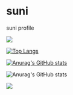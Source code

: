 # suni
suni profile

<img src="https://capsule-render.vercel.app/api?type=waving&color=BDBDC8&height=150&section=header" />

[![Top Langs](https://github-readme-stats.vercel.app/api/top-langs/?username=suni)](https://github.com/anuraghazra/github-readme-stats)

[![Anurag's GitHub stats](https://github-readme-stats.vercel.app/api?username=suni)](https://github.com/anuraghazra/github-readme-stats)

![Anurag's GitHub stats](https://github-readme-stats.vercel.app/api?username=suni&hide=contribs,prs&show_icons=true&theme=radical)


<img src="https://capsule-render.vercel.app/api?type=waving&color=BDBDC8&height=150&section=footer" />
